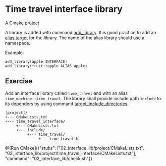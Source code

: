 # Time travel interface library

A Cmake project

A library is added with command [add_library](https://cmake.org/cmake/help/v3.10/command/add_library.html).
It is good practice to add an [alias target](https://cmake.org/cmake/help/v3.10/command/add_library.html#alias-libraries) for the library.
The name of the alias library should use a namespace.

Example:
```
add_library(apple INTERFACE)
add_library(fruit::apple ALIAS apple)
```

## Exercise

Add an interface library called `time_travel` and with an alias `time_machine::time_travel`.
The library shall provide include path `include` to its dependers by using command [target_include_directories](https://cmake.org/cmake/help/v3.10/command/target_include_directories.html).

```
[project]/
+--- CMakeLists.txt
+--- time_travel_interface/
     +--- CMakeLists.txt
     +--- include/
          +--- time_travel/
               +--- time_travel.h
```

@[Run CMake]({"stubs": ["02_interface_lib/project/CMakeLists.txt", "02_interface_lib/project/time_travel_interface/CMakeLists.txt"], "command": "02_interface_lib/check.sh"})
